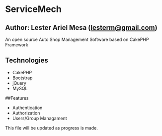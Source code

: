 # ServiceMech
## Author: Lester Ariel Mesa (lesterm@gmail.com)
An open source Auto Shop Management Software based on CakePHP Framework

## Technologies
- CakePHP
- Bootstrap
- jQuery
- MySQL

##Features
- Authentication
- Authorization
- Users/Group Managament

This file will be updated as progress is made.
